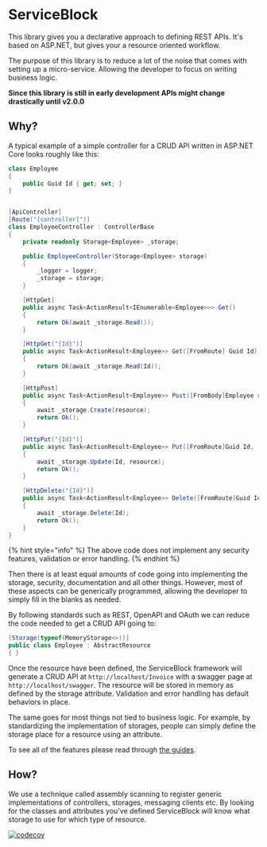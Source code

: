 # ServiceBlock

This library gives you a declarative approach to defining REST APIs. It's based on ASP.NET, but gives your a resource oriented workflow.

The purpose of this library is to reduce a lot of the noise that comes with setting up a micro-service. Allowing the developer to focus on writing business logic.

**Since this library is still in early development APIs might change drastically until v2.0.0**

## Why?

A typical example of a simple controller for a CRUD API written in ASP.NET Core looks roughly like this:

```csharp
class Employee
{
    public Guid Id { get; set; }
}


[ApiController]
[Route("[controller]")]
class EmployeeController : ControllerBase
{
    private readonly Storage<Employee> _storage;

    public EmployeeController(Storage<Employee> storage)
    {
        _logger = logger;
        _storage = storage;
    }

    [HttpGet]
    public async Task<ActionResult<IEnumerable<Employee>>> Get()
    {
        return Ok(await _storage.Read());
    }

    [HttpGet("{Id}")]
    public async Task<ActionResult<Employee>> Get([FromRoute] Guid Id)
    {
        return Ok(await _storage.Read(Id));
    }

    [HttpPost]
    public async Task<ActionResult<Employee>> Post([FromBody]Employee resource)
    {
        await _storage.Create(resource);
        return Ok();
    }

    [HttpPut("{Id}")]
    public async Task<ActionResult<Employee>> Put([FromRoute]Guid Id, [FromBody]Employee resource)
    {
        await _storage.Update(Id, resource);
        return Ok();
    }

    [HttpDelete("{Id}")]
    public async Task<ActionResult<Employee>> Delete([FromRoute]Guid Id)
    {
        await _storage.Delete(Id);
        return Ok();
    }
}
```

{% hint style="info" %}
The above code does not implement any security features, validation or error handling.
{% endhint %}

Then there is at least equal amounts of code going into implementing the storage, security, documentation and all other things.
However, most of these aspects can be generically programmed, allowing the developer to simply fill in the blanks as needed.

By following standards such as REST, OpenAPI and OAuth we can reduce the code needed to get a CRUD API going to:

```csharp
[Storage(typeof(MemoryStorage<>))]
public class Employee : AbstractResource
{ }
```

Once the resource have been defined, the ServiceBlock framework will generate a CRUD API at `http://localhost/Invoice` with a swagger page at `http://localhost/swagger`. The resource will be stored in memory as defined by the storage attribute. Validation and error handling has default behaviors in place.

The same goes for most things not tied to business logic. For example, by standardizing the implementation of storages, people can simply define the storage place for a resource using an attribute.

To see all of the features please read through [the guides](./guides).

## How?

We use a technique called assembly scanning to register generic implementations of controllers, storages, messaging clients etc.
By looking for the classes and attributes you've defined ServiceBlock will know what storage to use for which type of resource.

[![codecov](https://codecov.io/gh/TheSimpleZ/ServiceBlock/branch/master/graph/badge.svg)](https://codecov.io/gh/TheSimpleZ/ServiceBlock)
